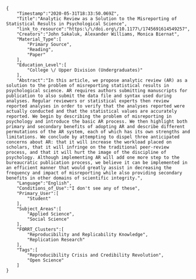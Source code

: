 
    {
        "Timestamp":"2020-05-31T18:33:50.069Z",
        "Title":"Analytic Review as a Solution to the Misreporting of Statistical Results in Psychological Science",
        "link_to_resource":"https:\/\/doi.org\/10.1177\/1745691614549257",
        "Creators":"John Sakaluk, Alexander Williams, Monica Biernat",
        "Material_Type":[
            "Primary Source",
            "Reading",
            "Paper"
        ],
        "Education_Level":[
            "College \/ Upper Division (Undergraduates)"
        ],
        "Abstract":"In this article, we propose analytic review (AR) as a solution to the problem of misreporting statistical results in psychological science. AR requires authors submitting manuscripts for publication to also submit the data file and syntax used during analyses. Regular reviewers or statistical experts then review reported analyses in order to verify that the analyses reported were actually conducted and that the statistical values are accurately reported. We begin by describing the problem of misreporting in psychology and introduce the basic AR process. We then highlight both primary and secondary benefits of adopting AR and describe different permutations of the AR system, each of which has its own strengths and limitations. We conclude by attempting to dispel three anticipated concerns about AR: that it will increase the workload placed on scholars, that it will infringe on the traditional peer-review process, and that it will hurt the image of the discipline of psychology. Although implementing AR will add one more step to the bureaucratic publication process, we believe it can be implemented in an efficient manner that would greatly assist in decreasing the frequency and impact of misreporting while also providing secondary benefits in other domains of scientific integrity.",
        "Language":"English",
        "Conditions_of_Use":"I don't see any of these",
        "Primary_User":[
            "Student"
        ],
        "Subject_Areas":[
            "Applied Science",
            "Social Science"
        ],
        "FORRT_Clusters":[
            "Reproducibility and Replicability Knowledge",
            "Replication Research"
        ],
        "Tags":[
            "Reproducibility Crisis and Credibility Revolution",
            "Open Science"
        ]
    }
